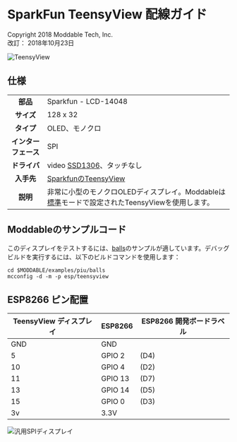 # SparkFun TeensyView 配線ガイド
Copyright 2018 Moddable Tech, Inc.<BR>
改訂： 2018年10月23日

![TeensyView](images/teensyview.jpg)

## 仕様

| | |
| :---: | :--- |
| **部品** | Sparkfun - LCD-14048
| **サイズ** | 128 x 32
| **タイプ** | OLED、モノクロ
|**インターフェース** | SPI
|**ドライバ** | video [SSD1306](../../documentation/drivers/ssd1306/ssd1306.md)、タッチなし
|**入手先** | [SparkfunのTeensyView](https://www.sparkfun.com/products/14048)
|**説明** | 非常に小型のモノクロOLEDディスプレイ。Moddableは[標準](https://learn.sparkfun.com/tutorials/teensyview-hookup-guide)モードで設定されたTeensyViewを使用します。

## Moddableのサンプルコード

このディスプレイをテストするには、[balls](../../examples/piu/balls/)のサンプルが適しています。デバッグビルドを実行するには、以下のビルドコマンドを使用します：

```
cd $MODDABLE/examples/piu/balls
mcconfig -d -m -p esp/teensyview
```

## ESP8266 ピン配置

| TeensyView ディスプレイ | ESP8266 | ESP8266 開発ボードラベル
| --- | --- | --- |
| GND | GND |
| 5 | GPIO 2 | (D4)
| 10 | GPIO 4 | (D2)
| 11 | GPIO 13 | (D7)
| 13 | GPIO 14 | (D5)
| 15 | GPIO 0 | (D3)
| 3v | 3.3V |

![汎用SPIディスプレイ](images/teensyview-wiring.jpg)
